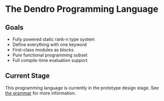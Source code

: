 # The Dendro Programming Language

## Goals

- Fully powered static rank-n type system
- Define everything with one keyword
- First-class modules as blocks
- Pure functional programming subset
- Full compile-time evaluation support

## Current Stage

This programming language is currently in the prototype design stage. See [the grammar](compiler/parse/src/ast.lalrpop) for more information.